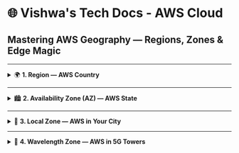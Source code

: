 # 🌐 Vishwa's Tech Docs - AWS Cloud

## Mastering AWS Geography — Regions, Zones & Edge Magic

---

<details>
<summary>🌍 <b>1. Region — AWS Country</b></summary>

**Definition:** A large geographic area that contains multiple isolated Availability Zones (AZs).  
**Purpose:** Choose a Region close to your users for low latency, data compliance, and faster access.

**Examples with Codes:**
- Asia Pacific (Mumbai) — 🇮🇳 `ap-south-1`
- Asia Pacific (Singapore) — 🇸🇬 `ap-southeast-1`
- US East (N. Virginia) — 🇺🇸 `us-east-1`
- Europe (Frankfurt) — 🇩🇪 `eu-central-1`

💡 **Tip for Students:** Think of a Region as a country. Inside it, you’ll find multiple “states” (AZs).

</details>

---

<details>
<summary>🏙️ <b>2. Availability Zone (AZ) — AWS State</b></summary>

**Definition:** Physically separate data centers inside a Region, connected by private high-speed fiber.  
**Purpose:** Use multiple AZs so if one fails, others keep your app running (fault tolerance).

**Examples with Codes:**
- Mumbai AZs — 🇮🇳 `ap-south-1a`, `ap-south-1b`, `ap-south-1c`
- Virginia — 🇺🇸 `us-east-1a`, `us-east-1b`, `us-east-1c`
- Singapore — 🇸🇬 `ap-southeast-1a`, `ap-southeast-1b`

💡 **Tip for Students:** If one AZ is down (like a state power cut), the others are still online.

</details>

---

<details>
<summary>🏢 <b>3. Local Zone — AWS in Your City</b></summary>

**Definition:** AWS infrastructure inside a city for ultra-low latency to nearby users.  
**Purpose:** Run workloads like gaming, video rendering, and live streaming that need fast response.

**Examples with Codes:**
- Mumbai Local Zone — 🇮🇳 `ap-south-1-mum-1a`
- Los Angeles Local Zone — 🇺🇸 `us-west-2-lax-1a`
- Kolkata Local Zone — 🇮🇳 `ap-south-1-ccu-1a` *(India rollout)*

💡 **Tip for Students:** If Region = country, AZ = state → Local Zone = city branch.

</details>

---

<details>
<summary>📡 <b>4. Wavelength Zone — AWS in 5G Towers</b></summary>

**Definition:** AWS infrastructure embedded inside telecom 5G networks for single-digit millisecond latency.  
**Purpose:** Run mobile gaming, IoT devices, and AR/VR apps directly inside a 5G network.

**Examples with Codes:**
- Delhi Wavelength Zone — 🇮🇳 `ap-south-1-wl1-del-wlz-1`
- Tokyo Wavelength Zone — 🇯🇵 `ap-northeast-1-wl1-tok-wlz-1`
- New York Wavelength Zone — 🇺🇸 `us-east-1-wl1-nyc-wlz-1`

💡 **Tip for Students:** Think of Wavelength as AWS “living” inside a mobile tower.


---

<details>
<summary>🚚 <b>5. Edge Location — AWS at the Doorstep</b></summary>

**Definition:** Small AWS sites used by Amazon CloudFront to cache content near users.  
**Purpose:** Reduce latency, speed up content delivery, and take pressure off main servers.

**Examples with Codes:**
- India: Hyderabad — 🇮🇳 `HYD`, Chennai — 🇮🇳 `MAA`, Bangalore — 🇮🇳 `BLR`
- Global: London — 🇬🇧 `LHR`, Sydney — 🇦🇺 `SYD`

💡 **Tip for Students:** Edge Locations are like mini courier hubs delivering data parcels super fast.

---

### 📦 **CloudFront CDN & Why Edge Locations Matter**
When you enable **Amazon CloudFront CDN**, your content (HTML, images, videos, scripts) is cached in **Edge Locations**.  
This means:
- Faster loading for users (content served from the nearest Edge)
- Lower bandwidth costs for your origin server
- Better fault tolerance in case your main server is overloaded

</details>

---

<details>
<summary>📊 <b>AWS Geography Quick Comparison (Colored & Examples)</b></summary>

<table>
  <thead>
    <tr>
      <th>AWS Component</th>
      <th>What It Represents</th>
      <th>Example Codes</th>
      <th>Purpose</th>
      <th>Analogy</th>
      <th>Total Count (2025)</th>
    </tr>
  </thead>
  <tbody>
    <tr style="background-color:#FFEDD5;">
      <td>🌍 Region</td>
      <td>Large geographic area containing multiple AZs</td>
      <td>🇮🇳 `ap-south-1`, 🇺🇸 `us-east-1`, 🇩🇪 `eu-central-1`</td>
      <td>Choose close to users for low latency & compliance</td>
      <td>Country</td>
      <td>🌎 33 Regions</td>
    </tr>
    <tr style="background-color:#E0F2FE;">
      <td>🏙️ Availability Zone</td>
      <td>Separate data centers inside a Region</td>
      <td>🇮🇳 `ap-south-1a`, 🇺🇸 `us-east-1b`, 🇸🇬 `ap-southeast-1a`</td>
      <td>High availability & fault tolerance</td>
      <td>State</td>
      <td>🏢 103+ AZs</td>
    </tr>
    <tr style="background-color:#DCFCE7;">
      <td>🏢 Local Zone</td>
      <td>AWS infra inside a city</td>
      <td>🇮🇳 `ap-south-1-mum-1a`, 🇺🇸 `us-west-2-lax-1a`, 🇮🇳 `ap-south-1-ccu-1a`</td>
      <td>Ultra-low latency workloads (gaming, streaming)</td>
      <td>City</td>
      <td>🏙️ 35+ Local Zones</td>
    </tr>
    <tr style="background-color:#FFF7CD;">
      <td>📡 Wavelength Zone</td>
      <td>AWS infra inside 5G networks</td>
      <td>🇮🇳 `ap-south-1-wl1-del-wlz-1`, 🇯🇵 `ap-northeast-1-wl1-tok-wlz-1`, 🇺🇸 `us-east-1-wl1-nyc-wlz-1`</td>
      <td>Mobile gaming, IoT, AR/VR in 5G</td>
      <td>Mobile tower</td>
      <td>📶 15+ Wavelength Zones</td>
    </tr>
    <tr style="background-color:#FCE7F3;">
      <td>🚚 Edge Location</td>
      <td>Small AWS site near users</td>
      <td>🇮🇳 Hyderabad (`HYD`), 🇦🇺 Sydney (`SYD`), 🇬🇧 London (`LHR`)</td>
      <td>Cache content via CloudFront CDN</td>
      <td>Courier hub</td>
      <td>🚚 450+ Edge Locations</td>
    </tr>
  </tbody>
</table>

*⚠️ **Note:** AWS is constantly expanding. Counts for Regions, AZs, Local Zones, Wavelength Zones, and Edge Locations may increase over time. Always refer to the [official AWS global infrastructure page](https://aws.amazon.com/about-aws/global-infrastructure/) for the latest numbers.*

</details>

---

✅ **Pro Student Tip:** Always choose AWS services in Regions and Edge Locations close to your audience to maximize performance and user experience.
`
